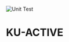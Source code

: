 ![Unit Test](https://github.com/Nantawat6510545543/KU-ACTIVE/actions/workflows/django.yml/badge.svg?branch=main)

# KU-ACTIVE